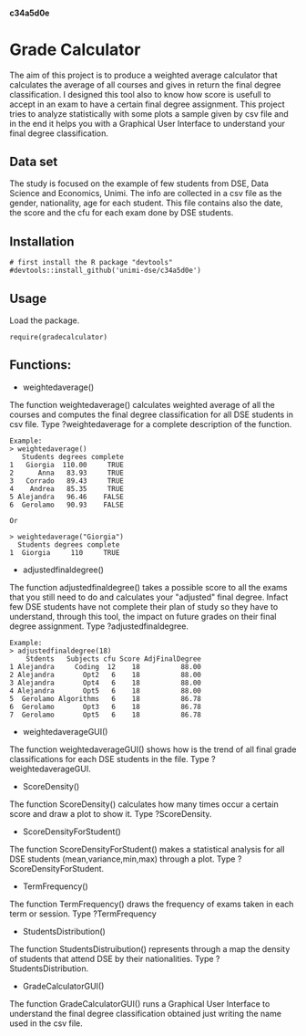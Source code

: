 #### c34a5d0e
# Grade Calculator

The aim of this project is to produce a weighted average calculator that calculates the average of all courses and gives in return the final degree classification. I designed this tool also to know how score is usefull to accept in an exam to have a certain final degree assignment.
This project tries to analyze statistically with some plots a sample given by csv file and in the end it helps you with a Graphical User Interface to understand your final degree classification.

## Data set
The study is focused on the example of few students from DSE, Data Science and Economics, Unimi.
The info are collected in a csv file as the gender, nationality, age for each student. This file contains also the date, the score and the cfu for each exam done by DSE students.

## Installation
```
# first install the R package "devtools" 
#devtools::install_github('unimi-dse/c34a5d0e')
```

## Usage
Load the package.
```
require(gradecalculator)
```

## Functions:
- weightedaverage()

The function weightedaverage() calculates weighted average of all the courses and computes the final degree classification for all DSE students in csv file.
Type ?weightedaverage for a complete description of the function.
```
Example: 
> weightedaverage()
   Students degrees complete
1   Giorgia  110.00     TRUE
2      Anna   83.93     TRUE
3   Corrado   89.43     TRUE
4    Andrea   85.35     TRUE
5 Alejandra   96.46    FALSE
6  Gerolamo   90.93    FALSE

Or

> weightedaverage("Giorgia")
  Students degrees complete
1  Giorgia     110     TRUE
```
- adjustedfinaldegree()

The function adjustedfinaldegree() takes a possible score to all the exams that you still need to do and calculates your "adjusted" final degree. Infact few DSE students have not complete their plan of study so they have to understand, through this tool, the impact on future grades on their final degree assignment.
Type ?adjustedfinaldegree.

```
Example: 
> adjustedfinaldegree(18)
    Stdents   Subjects cfu Score AdjFinalDegree
1 Alejandra     Coding  12    18          88.00
2 Alejandra       Opt2   6    18          88.00
3 Alejandra       Opt4   6    18          88.00
4 Alejandra       Opt5   6    18          88.00
5  Gerolamo Algorithms   6    18          86.78
6  Gerolamo       Opt3   6    18          86.78
7  Gerolamo       Opt5   6    18          86.78
```

- weightedaverageGUI()

The function weightedaverageGUI() shows how is the trend of all final grade classifications for each DSE students in the file.
Type ?weightedaverageGUI.

- ScoreDensity()

The function ScoreDensity() calculates how many times occur a certain score and draw a plot to show it. 
Type ?ScoreDensity. 

- ScoreDensityForStudent()

The function ScoreDensityForStudent() makes a statistical analysis for all DSE students (mean,variance,min,max) through a plot. 
Type ?ScoreDensityForStudent. 

- TermFrequency()

The function TermFrequency() draws the frequency of exams taken in each term or session. 
Type ?TermFrequency

- StudentsDistribution()

The function StudentsDistruibution() represents through a map the density of students that attend DSE by their nationalities. 
Type ?StudentsDistribution.

- GradeCalculatorGUI()

The function GradeCalculatorGUI() runs a Graphical User Interface to understand the final degree classification obtained just writing the name used in the csv file.

